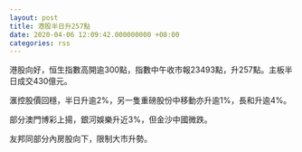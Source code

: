 ```yaml
---
layout: post
title: 港股半日升257點
date: 2020-04-06 12:09:42.000000000 +08:00
categories: rss
---
```


港股向好，恒生指數高開逾300點，指數中午收市報23493點，升257點。主板半日成交430億元。

滙控股價回穩，半日升逾2%，另一隻重磅股份中移動亦升逾1%，長和升逾4%。

部分澳門博彩上揚，銀河娛樂升近3%，但金沙中國微跌。

友邦同部分內房股向下，限制大市升勢。
